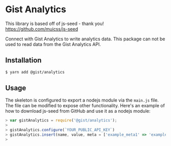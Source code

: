 # Gist Analytics

This library is based off of js-seed - thank you! https://github.com/muicss/js-seed

Connect with Gist Analytics to write analytics data. This package can not be used to read data from the Gist Analytics API.

## Installation


 ```bash
 $ yarn add @gist/analytics
 ```

## Usage

The skeleton is configured to export a nodejs module via the `main.js` file. The file can be modified to expose other functionality. Here's an example of how to download js-seed from GitHub and use it as a nodejs module:

```javascript
> var gistAnalytics = require('@gist/analytics');
>
> gistAnalytics.configure(`YOUR_PUBLIC_API_KEY`)
> gistAnalytics.insert(name, value, meta = ['example_meta1' => 'example_meta1_value']);
>
```

